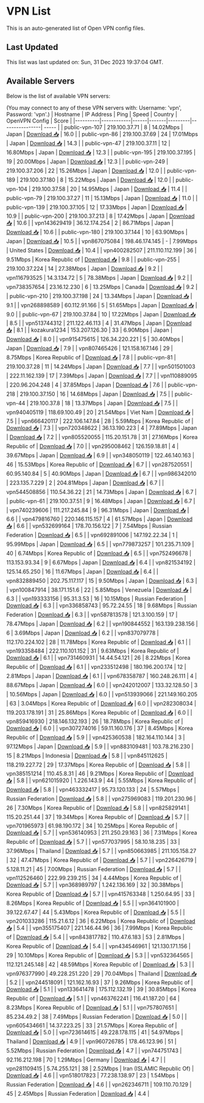 # VPN List

This is an auto-generated list of Open VPN config files.

## Last Updated

This list was last updated on: Sun, 31 Dec 2023 19:37:04 GMT.

## Available Servers

Below is the list of available VPN servers:

(You may connect to any of these VPN servers with: Username: 'vpn', Password: 'vpn'.)
| Hostname | IP Address | Ping | Speed | Country | OpenVPN Config | Score |
|----------|------------|------|-------|---------|----------------| ----- |
| public-vpn-107 | 219.100.37.71 | 8 | 14.02Mbps | Japan | [Download 📥](./configs/server_0_JP.ovpn) | 16.0 |
| public-vpn-86 | 219.100.37.69 | 24 | 17.01Mbps | Japan | [Download 📥](./configs/server_1_JP.ovpn) | 14.3 |
| public-vpn-47 | 219.100.37.11 | 12 | 16.80Mbps | Japan | [Download 📥](./configs/server_2_JP.ovpn) | 12.3 |
| public-vpn-195 | 219.100.37.195 | 19 | 20.00Mbps | Japan | [Download 📥](./configs/server_3_JP.ovpn) | 12.3 |
| public-vpn-249 | 219.100.37.206 | 22 | 15.26Mbps | Japan | [Download 📥](./configs/server_4_JP.ovpn) | 12.0 |
| public-vpn-189 | 219.100.37.180 | 8 | 15.22Mbps | Japan | [Download 📥](./configs/server_5_JP.ovpn) | 12.0 |
| public-vpn-104 | 219.100.37.58 | 20 | 14.95Mbps | Japan | [Download 📥](./configs/server_6_JP.ovpn) | 11.4 |
| public-vpn-79 | 219.100.37.27 | 11 | 15.13Mbps | Japan | [Download 📥](./configs/server_7_JP.ovpn) | 11.0 |
| public-vpn-139 | 219.100.37.105 | 12 | 17.33Mbps | Japan | [Download 📥](./configs/server_8_JP.ovpn) | 10.9 |
| public-vpn-200 | 219.100.37.213 | 8 | 17.42Mbps | Japan | [Download 📥](./configs/server_9_JP.ovpn) | 10.6 |
| vpn143629419 | 36.12.174.254 | 2 | 86.71Mbps | Japan | [Download 📥](./configs/server_10_JP.ovpn) | 10.6 |
| public-vpn-180 | 219.100.37.144 | 10 | 63.90Mbps | Japan | [Download 📥](./configs/server_11_JP.ovpn) | 10.5 |
| vpn867075084 | 198.46.174.145 | - | 7.99Mbps | United States | [Download 📥](./configs/server_12_US.ovpn) | 10.4 |
| vpn400282507 | 211.110.112.199 | 36 | 9.51Mbps | Korea Republic of | [Download 📥](./configs/server_13_KR.ovpn) | 9.8 |
| public-vpn-255 | 219.100.37.224 | 14 | 27.38Mbps | Japan | [Download 📥](./configs/server_14_JP.ovpn) | 9.2 |
| vpn116793525 | 14.3.134.72 | 5 | 78.38Mbps | Japan | [Download 📥](./configs/server_15_JP.ovpn) | 9.2 |
| vpn738357654 | 23.16.12.230 | 6 | 13.25Mbps | Canada | [Download 📥](./configs/server_16_CA.ovpn) | 9.2 |
| public-vpn-210 | 219.100.37.198 | 24 | 13.34Mbps | Japan | [Download 📥](./configs/server_17_JP.ovpn) | 9.1 |
| vpn268898589 | 60.112.91.166 | 5 | 51.65Mbps | Japan | [Download 📥](./configs/server_18_JP.ovpn) | 9.0 |
| public-vpn-67 | 219.100.37.84 | 10 | 17.22Mbps | Japan | [Download 📥](./configs/server_19_JP.ovpn) | 8.5 |
| vpn513744312 | 211.122.46.113 | 4 | 31.47Mbps | Japan | [Download 📥](./configs/server_20_JP.ovpn) | 8.1 |
| kozakura1234 | 153.207.126.30 | 33 | 6.90Mbps | Japan | [Download 📥](./configs/server_21_JP.ovpn) | 8.0 |
| vpn915475615 | 126.34.220.221 | 5 | 30.40Mbps | Japan | [Download 📥](./configs/server_22_JP.ovpn) | 7.9 |
| vpn807465426 | 121.158.167.146 | 29 | 8.75Mbps | Korea Republic of | [Download 📥](./configs/server_23_KR.ovpn) | 7.8 |
| public-vpn-81 | 219.100.37.28 | 11 | 14.24Mbps | Japan | [Download 📥](./configs/server_24_JP.ovpn) | 7.7 |
| vpn501501003 | 222.11.162.139 | 17 | 7.39Mbps | Japan | [Download 📥](./configs/server_25_JP.ovpn) | 7.7 |
| vpn110889095 | 220.96.204.248 | 4 | 37.85Mbps | Japan | [Download 📥](./configs/server_26_JP.ovpn) | 7.6 |
| public-vpn-218 | 219.100.37.150 | 16 | 14.68Mbps | Japan | [Download 📥](./configs/server_27_JP.ovpn) | 7.5 |
| public-vpn-44 | 219.100.37.8 | 18 | 13.37Mbps | Japan | [Download 📥](./configs/server_28_JP.ovpn) | 7.5 |
| vpn940405119 | 118.69.100.49 | 20 | 21.54Mbps | Viet Nam | [Download 📥](./configs/server_29_VN.ovpn) | 7.5 |
| vpn666420117 | 222.106.147.84 | 28 | 5.59Mbps | Korea Republic of | [Download 📥](./configs/server_30_KR.ovpn) | 7.3 |
| vpn720348622 | 36.13.190.223 | 4 | 77.89Mbps | Japan | [Download 📥](./configs/server_31_JP.ovpn) | 7.2 |
| vpn805520055 | 115.20.151.78 | 31 | 27.16Mbps | Korea Republic of | [Download 📥](./configs/server_32_KR.ovpn) | 7.0 |
| vpn295008462 | 126.159.18.81 | 4 | 39.67Mbps | Japan | [Download 📥](./configs/server_33_JP.ovpn) | 6.9 |
| vpn348050119 | 122.46.140.163 | 46 | 15.53Mbps | Korea Republic of | [Download 📥](./configs/server_34_KR.ovpn) | 6.7 |
| vpn287520551 | 60.95.140.84 | 5 | 40.90Mbps | Japan | [Download 📥](./configs/server_35_JP.ovpn) | 6.7 |
| vpn986342010 | 223.135.7.229 | 2 | 204.81Mbps | Japan | [Download 📥](./configs/server_36_JP.ovpn) | 6.7 |
| vpn544508856 | 110.54.36.22 | 21 | 14.73Mbps | Japan | [Download 📥](./configs/server_37_JP.ovpn) | 6.7 |
| public-vpn-61 | 219.100.37.51 | 9 | 16.48Mbps | Japan | [Download 📥](./configs/server_38_JP.ovpn) | 6.7 |
| vpn740239606 | 111.217.245.84 | 9 | 96.31Mbps | Japan | [Download 📥](./configs/server_39_JP.ovpn) | 6.6 |
| vpn479816760 | 220.146.115.157 | 4 | 61.57Mbps | Japan | [Download 📥](./configs/server_40_JP.ovpn) | 6.6 |
| vpn532699164 | 178.70.156.122 | 7 | 7.54Mbps | Russian Federation | [Download 📥](./configs/server_41_RU.ovpn) | 6.5 |
| vpn692891006 | 147.192.22.34 | 1 | 95.99Mbps | Japan | [Download 📥](./configs/server_42_JP.ovpn) | 6.5 |
| vpn779873257 | 101.235.71.109 | 40 | 6.74Mbps | Korea Republic of | [Download 📥](./configs/server_43_KR.ovpn) | 6.5 |
| vpn752496678 | 113.153.93.34 | 9 | 6.67Mbps | Japan | [Download 📥](./configs/server_44_JP.ovpn) | 6.4 |
| vpn821534192 | 125.14.65.250 | 16 | 11.67Mbps | Japan | [Download 📥](./configs/server_45_JP.ovpn) | 6.4 |
| vpn832889450 | 202.75.117.117 | 15 | 9.50Mbps | Japan | [Download 📥](./configs/server_46_JP.ovpn) | 6.3 |
| vpn100847914 | 38.171.151.6 | 22 | 5.85Mbps | Venezuela | [Download 📥](./configs/server_47_VE.ovpn) | 6.3 |
| vpn193333156 | 95.31.3.53 | 16 | 10.15Mbps | Russian Federation | [Download 📥](./configs/server_48_RU.ovpn) | 6.3 |
| vpn336858743 | 95.72.24.55 | 18 | 9.68Mbps | Russian Federation | [Download 📥](./configs/server_49_RU.ovpn) | 6.3 |
| vpn587813578 | 121.3.100.159 | 17 | 78.47Mbps | Japan | [Download 📥](./configs/server_50_JP.ovpn) | 6.2 |
| vpn190844552 | 163.139.238.156 | 6 | 3.69Mbps | Japan | [Download 📥](./configs/server_51_JP.ovpn) | 6.2 |
| vpn837079778 | 112.170.224.102 | 28 | 11.78Mbps | Korea Republic of | [Download 📥](./configs/server_52_KR.ovpn) | 6.1 |
| vpn193358484 | 222.110.101.152 | 31 | 9.63Mbps | Korea Republic of | [Download 📥](./configs/server_53_KR.ovpn) | 6.1 |
| vpn731460931 | 14.44.54.121 | 26 | 8.22Mbps | Korea Republic of | [Download 📥](./configs/server_54_KR.ovpn) | 6.1 |
| vpn233512498 | 180.196.200.174 | 12 | 2.81Mbps | Japan | [Download 📥](./configs/server_55_JP.ovpn) | 6.1 |
| vpn678358787 | 160.248.26.111 | 4 | 88.67Mbps | Japan | [Download 📥](./configs/server_56_JP.ovpn) | 6.0 |
| vpn242012007 | 133.32.128.50 | 3 | 10.56Mbps | Japan | [Download 📥](./configs/server_57_JP.ovpn) | 6.0 |
| vpn513939066 | 221.149.160.205 | 63 | 3.04Mbps | Korea Republic of | [Download 📥](./configs/server_58_KR.ovpn) | 6.0 |
| vpn282308034 | 119.203.178.191 | 31 | 25.86Mbps | Korea Republic of | [Download 📥](./configs/server_59_KR.ovpn) | 6.0 |
| vpn859416930 | 218.146.132.193 | 26 | 18.78Mbps | Korea Republic of | [Download 📥](./configs/server_60_KR.ovpn) | 6.0 |
| vpn307274016 | 59.11.160.176 | 37 | 8.45Mbps | Korea Republic of | [Download 📥](./configs/server_61_KR.ovpn) | 5.9 |
| vpn425360538 | 182.164.110.144 | 3 | 97.12Mbps | Japan | [Download 📥](./configs/server_62_JP.ovpn) | 5.9 |
| vpn883109481 | 103.78.216.230 | 15 | 8.21Mbps | Indonesia | [Download 📥](./configs/server_63_ID.ovpn) | 5.8 |
| vpn845112625 | 118.219.227.72 | 29 | 17.37Mbps | Korea Republic of | [Download 📥](./configs/server_64_KR.ovpn) | 5.8 |
| vpn385151214 | 110.45.8.31 | 46 | 9.21Mbps | Korea Republic of | [Download 📥](./configs/server_65_KR.ovpn) | 5.8 |
| vpn621015920 | 1.226.143.9 | 44 | 5.55Mbps | Korea Republic of | [Download 📥](./configs/server_66_KR.ovpn) | 5.8 |
| vpn463332417 | 95.73.120.133 | 24 | 5.57Mbps | Russian Federation | [Download 📥](./configs/server_67_RU.ovpn) | 5.8 |
| vpn275969083 | 119.201.230.96 | 26 | 7.30Mbps | Korea Republic of | [Download 📥](./configs/server_68_KR.ovpn) | 5.8 |
| vpn825829141 | 115.20.251.44 | 37 | 19.34Mbps | Korea Republic of | [Download 📥](./configs/server_69_KR.ovpn) | 5.7 |
| vpn701965973 | 61.98.190.172 | 34 | 10.25Mbps | Korea Republic of | [Download 📥](./configs/server_70_KR.ovpn) | 5.7 |
| vpn536140953 | 211.250.29.163 | 36 | 7.31Mbps | Korea Republic of | [Download 📥](./configs/server_71_KR.ovpn) | 5.7 |
| vpn577037995 | 58.10.18.235 | 33 | 37.96Mbps | Thailand | [Download 📥](./configs/server_72_TH.ovpn) | 5.7 |
| vpn850663985 | 211.105.158.27 | 32 | 47.47Mbps | Korea Republic of | [Download 📥](./configs/server_73_KR.ovpn) | 5.7 |
| vpn226426719 | 5.128.11.21 | 45 | 7.00Mbps | Russian Federation | [Download 📥](./configs/server_74_RU.ovpn) | 5.7 |
| vpn112526460 | 222.99.239.215 | 34 | 4.44Mbps | Korea Republic of | [Download 📥](./configs/server_75_KR.ovpn) | 5.7 |
| vpn368989797 | 1.242.136.169 | 32 | 30.38Mbps | Korea Republic of | [Download 📥](./configs/server_76_KR.ovpn) | 5.7 |
| vpn415763348 | 1.250.64.95 | 33 | 8.26Mbps | Korea Republic of | [Download 📥](./configs/server_77_KR.ovpn) | 5.5 |
| vpn364101900 | 39.122.67.47 | 44 | 5.43Mbps | Korea Republic of | [Download 📥](./configs/server_78_KR.ovpn) | 5.5 |
| vpn201033286 | 115.21.6.12 | 36 | 6.22Mbps | Korea Republic of | [Download 📥](./configs/server_79_KR.ovpn) | 5.4 |
| vpn355175407 | 221.146.44.96 | 36 | 7.99Mbps | Korea Republic of | [Download 📥](./configs/server_80_KR.ovpn) | 5.4 |
| vpn843817782 | 110.47.6.183 | 53 | 2.81Mbps | Korea Republic of | [Download 📥](./configs/server_81_KR.ovpn) | 5.4 |
| vpn434546961 | 121.130.171.156 | 29 | 10.10Mbps | Korea Republic of | [Download 📥](./configs/server_82_KR.ovpn) | 5.3 |
| vpn532364565 | 112.121.245.148 | 42 | 48.59Mbps | Korea Republic of | [Download 📥](./configs/server_83_KR.ovpn) | 5.3 |
| vpn976377990 | 49.228.251.220 | 29 | 70.04Mbps | Thailand | [Download 📥](./configs/server_84_TH.ovpn) | 5.2 |
| vpn244518091 | 121.162.16.93 | 37 | 9.26Mbps | Korea Republic of | [Download 📥](./configs/server_85_KR.ovpn) | 5.1 |
| vpn133641478 | 175.112.132.19 | 39 | 30.85Mbps | Korea Republic of | [Download 📥](./configs/server_86_KR.ovpn) | 5.1 |
| vpn463762241 | 116.41.187.20 | 64 | 8.23Mbps | Korea Republic of | [Download 📥](./configs/server_87_KR.ovpn) | 5.1 |
| vpn757807651 | 85.234.49.2 | 38 | 7.49Mbps | Russian Federation | [Download 📥](./configs/server_88_RU.ovpn) | 5.0 |
| vpn605434661 | 14.37.223.25 | 33 | 21.57Mbps | Korea Republic of | [Download 📥](./configs/server_89_KR.ovpn) | 5.0 |
| vpn723614615 | 49.228.178.115 | 41 | 54.97Mbps | Thailand | [Download 📥](./configs/server_90_TH.ovpn) | 4.9 |
| vpn960726785 | 178.46.123.96 | 51 | 5.52Mbps | Russian Federation | [Download 📥](./configs/server_91_RU.ovpn) | 4.7 |
| vpn744751743 | 92.116.212.198 | 70 | 1.29Mbps | Germany | [Download 📥](./configs/server_92_DE.ovpn) | 4.7 |
| vpn281109415 | 5.74.255.121 | 38 | 2.52Mbps | Iran (ISLAMIC Republic Of) | [Download 📥](./configs/server_93_IR.ovpn) | 4.6 |
| vpn518017823 | 77.238.138.97 | 23 | 1.54Mbps | Russian Federation | [Download 📥](./configs/server_94_RU.ovpn) | 4.6 |
| vpn262346711 | 109.110.70.129 | 45 | 2.45Mbps | Russian Federation | [Download 📥](./configs/server_95_RU.ovpn) | 4.4 |

